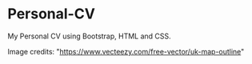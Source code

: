 # Personal-CV

My Personal CV using Bootstrap, HTML and CSS.

Image credits:
"https://www.vecteezy.com/free-vector/uk-map-outline"

